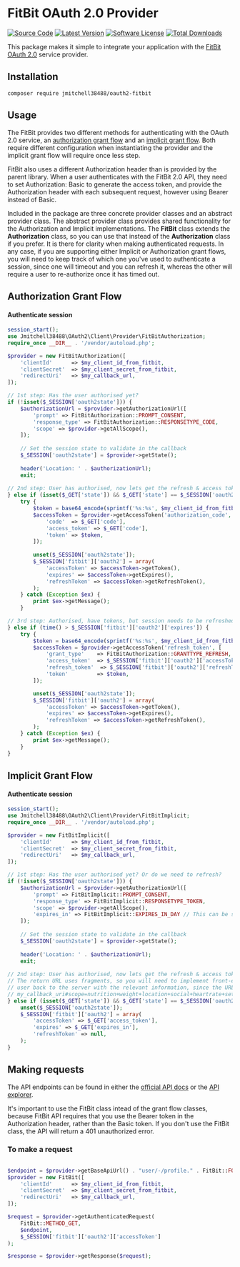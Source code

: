 # FitBit OAuth 2.0 Provider

[![Source Code](http://img.shields.io/badge/source-jmitchell38488/oauth2--fitbit-blue.svg?style=flat-square)](https://github.com/jmitchell38488/oauth2-fitbit)
[![Latest Version](https://img.shields.io/github/release/jmitchell38488/oauth2-fitbit.svg?style=flat-square)](https://github.com/jmitchell38488/oauth2-fitbit/releases)
[![Software License](https://img.shields.io/badge/license-MIT-brightgreen.svg?style=flat-square)](https://github.com/jmitchell38488/oauth2-fitbit/blob/master/LICENSE)
[![Total Downloads](https://img.shields.io/packagist/dt/league/oauth2-fitbit.svg?style=flat-square)](https://packagist.org/packages/league/oauth2-fitbit)

This package makes it simple to integrate your application with the [FitBit OAuth 2.0](https://dev.fitbit.com/docs/oauth2/) service provider.

## Installation

```
composer require jmitchell38488/oauth2-fitbit
```

## Usage
The FitBit provides two different methods for authenticating with the OAuth 2.0 service, an 
[authorization grant flow](https://dev.fitbit.com/docs/oauth2/#authorization-code-grant-flow) and an 
[implicit grant flow](https://dev.fitbit.com/docs/oauth2/#implicit-grant-flow). Both require different
configuration when instantiating the provider and the implicit grant flow will require once less step.

FitBit also uses a different Authorization header than is provided by the parent library. When
a user authenticates with the FitBit 2.0 API, they need to set Authorization: Basic to generate
the access token, and provide the Authorization header with each subsequent request, however
using Bearer instead of Basic.

Included in the package are three concrete provider classes and an abstract provider
class. The abstract provider class provides shared functionality for the Authorization
and Implicit implementations. The __FitBit__ class extends the __Authorization__ 
class, so you can use that instead of the __Authorization__ class if you prefer. It is 
there for clarity when making authenticated requests. In any case, if you are supporting
either Implicit or Authorization grant flows, you will need to keep track of which
one you've used to authenticate a session, since one will timeout and you can
refresh it, whereas the other will require a user to re-authorize once it has 
timed out.

## Authorization Grant Flow
#### Authenticate session
```php
session_start();
use Jmitchell38488\OAuth2\Client\Provider\FitBitAuthorization;
require_once __DIR__ . '/vendor/autoload.php';

$provider = new FitBitAuthorization([
    'clientId'      => $my_client_id_from_fitbit,
    'clientSecret'  => $my_client_secret_from_fitbit,
    'redirectUri'   => $my_callback_url,
]);

// 1st step: Has the user authorised yet?
if (!isset($_SESSION['oauth2state'])) {
    $authorizationUrl = $provider->getAuthorizationUrl([
        'prompt' => FitBitAuthorization::PROMPT_CONSENT,
        'response_type' => FitBitAuthorization::RESPONSETYPE_CODE,
        'scope' => $provider->getAllScope(),
    ]);
    
    // Set the session state to validate in the callback
    $_SESSION['oauth2state'] = $provider->getState();
    
    header('Location: ' . $authorizationUrl);
    exit;
    
// 2nd step: User has authorised, now lets get the refresh & access tokens
} else if (isset($_GET['state']) && $_GET['state'] == $_SESSION['oauth2state'] && isset($_GET['code']) && !isset($_SESSION['fitbit']['oauth'])) {
    try {
        $token = base64_encode(sprintf('%s:%s', $my_client_id_from_fitbit, $my_client_secret_from_fitbit));
        $accessToken = $provider->getAccessToken('authorization_code', [
            'code'  => $_GET['code'],
            'access_token' => $_GET['code'],
            'token' => $token,
        ]);
        
        unset($_SESSION['oauth2state']);
        $_SESSION['fitbit']['oauth2'] = array(
            'accessToken' => $accessToken->getToken(),
            'expires' => $accessToken->getExpires(),
            'refreshToken' => $accessToken->getRefreshToken(),
        );
    } catch (Exception $ex) {
        print $ex->getMessage();
    }

// 3rd step: Authorised, have tokens, but session needs to be refreshed
} else if (time() > $_SESSION['fitbit']['oauth2']['expires']) {
    try {
        $token = base64_encode(sprintf('%s:%s', $my_client_id_from_fitbit, $my_client_secret_from_fitbit));
        $accessToken = $provider->getAccessToken('refresh_token', [
            'grant_type'    => FitBitAuthorization::GRANTTYPE_REFRESH,
            'access_token'  => $_SESSION['fitbit']['oauth2']['accessToken'],
            'refresh_token'  => $_SESSION['fitbit']['oauth2']['refreshToken'],
            'token'         => $token,
        ]);

        unset($_SESSION['oauth2state']);
        $_SESSION['fitbit']['oauth2'] = array(
            'accessToken' => $accessToken->getToken(),
            'expires' => $accessToken->getExpires(),
            'refreshToken' => $accessToken->getRefreshToken(),
        );
    } catch (Exception $ex) {
        print $ex->getMessage();
    }
}
```
## Implicit Grant Flow
#### Authenticate session
```php
session_start();
use Jmitchell38488\OAuth2\Client\Provider\FitBitImplicit;
require_once __DIR__ . '/vendor/autoload.php';

$provider = new FitBitImplicit([
    'clientId'      => $my_client_id_from_fitbit,
    'clientSecret'  => $my_client_secret_from_fitbit,
    'redirectUri'   => $my_callback_url,
]);

// 1st step: Has the user authorised yet? Or do we need to refresh?
if (!isset($_SESSION['oauth2state'])) {
    $authorizationUrl = $provider->getAuthorizationUrl([
        'prompt' => FitBitImplicit::PROMPT_CONSENT,
        'response_type' => FitBitImplicit::RESPONSETYPE_TOKEN,
        'scope' => $provider->getAllScope(),
        'expires_in' => FitBitImplicit::EXPIRES_IN_DAY // This can be set to 1, 7 or 30 days
    ]);
    
    // Set the session state to validate in the callback
    $_SESSION['oauth2state'] = $provider->getState();
    
    header('Location: ' . $authorizationUrl);
    exit;
    
// 2nd step: User has authorised, now lets get the refresh & access tokens
// The return URL uses fragments, so you will need to implement front-end logic to redirect the 
// user back to the server with the relevant information, since the URL will look like:
// my_callback_uri#scope=nutrition+weight+location+social+heartrate+settings+sleep+activity+profile&state=abcdef1234567890&user_id=ABC123&token_type=Bearer&expires_in=86400&access_token=abcdefghijklmnopqrstuvwxyz1234567890abcdefghijklmnopqrstuvwxyz1234567890abcdefghijklmnopqrstuvwxyz1234567890
} else if (isset($_GET['state']) && $_GET['state'] == $_SESSION['oauth2state'] && isset($_GET['access_token']) && !isset($_SESSION['fitbit']['oauth'])) {
    unset($_SESSION['oauth2state']);
    $_SESSION['fitbit']['oauth2'] = array(
        'accessToken' => $_GET['access_token'],
        'expires' => $_GET['expires_in'],
        'refreshToken' => null,
    );
} 
```

## Making requests
The API endpoints can be found in either the [official API docs](https://dev.fitbit.com/docs)
or the [API explorer](https://apigee.com/me3/embed/console/fitbit?apig_cc=1).

It's important to use the FitBit class intead of the grant flow classes, because
FitBit API requires that you use the Bearer token in the Authorization header, 
rather than the Basic token. If you don't use the FitBit class, the API will
return a 401 unauthorized error.

### To make a request
```php

$endpoint = $provider->getBaseApiUrl() . "user/-/profile." . FitBit::FORMAT_JSON;
$provider = new FitBit([
    'clientId'      => $my_client_id_from_fitbit,
    'clientSecret'  => $my_client_secret_from_fitbit,
    'redirectUri'   => $my_callback_url,
]);

$request = $provider->getAuthenticatedRequest(
    FitBit::METHOD_GET,
    $endpoint,
    $_SESSION['fitbit']['oauth2']['accessToken']
);

$response = $provider->getResponse($request);
```